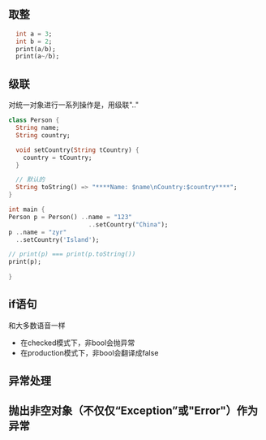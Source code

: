 ## 取整
```Dart
  int a = 3;
  int b = 2;
  print(a/b);
  print(a~/b);
```
## 级联
对统一对象进行一系列操作是，用级联"\.\."
```Dart
class Person {
  String name;
  String country;

  void setCountry(String tCountry) {
    country = tCountry;
  }

  // 默认的
  String toString() => "****Name: $name\nCountry:$country****";
}

int main {
Person p = Person() ..name = "123"
                      ..setCountry("China");
p ..name = "zyr"
  ..setCountry('Island');

// print(p) === print(p.toString())
print(p); 
  
}

```
## if语句
和大多数语音一样
- 在checked模式下，非bool会抛异常
- 在production模式下，非bool会翻译成false

## 异常处理
抛出非空对象（不仅仅“Exception”或"Error"）作为异常
- 